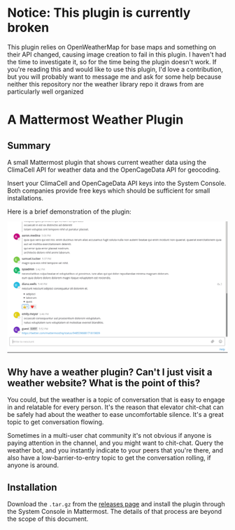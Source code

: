 # Notice: This plugin is currently broken

This plugin relies on OpenWeatherMap for base maps and something on their API changed, causing image creation to fail in this plugin. I haven't had the time to investigate it, so for the time being the plugin doesn't work. If you're reading this and would like to use this plugin, I'd love a contribution, but you will probably want to message me and ask for some help because neither this repository nor the weather library repo it draws from are particularly well organized

# A Mattermost Weather Plugin
## Summary
A small Mattermost plugin that shows current weather data using the ClimaCell API for weather data and the OpenCageData API for geocoding.

Insert your ClimaCell and OpenCageData API keys into the System Console. Both companies provide free keys which should be sufficient for small installations.

Here is a brief demonstration of the plugin:

![An example of the plugin in use](./weather-demo.gif)

## Why have a weather plugin? Can't I just visit a weather website? What is the point of this?

You could, but the weather is a topic of conversation that is easy to engage in and relatable for every person. It's the reason that elevator chit-chat can be safely had about the weather to ease uncomfortable silence. It's a great topic to get conversation flowing.

Sometimes in a multi-user chat community it's not obvious if anyone is paying attention in the channel, and you might want to chit-chat. Query the weather bot, and you instantly indicate to your peers that you're there, and also have a low-barrier-to-entry topic to get the conversation rolling, if anyone is around.

## Installation

Download the `.tar.gz` from the [releases page](https://github.com/gigawhitlocks/mattermost-plugin-weather/releases "the releases page is the standard Github location for downloads") and install the plugin through the System Console in Mattermost. The details of that process are beyond the scope of this document.
